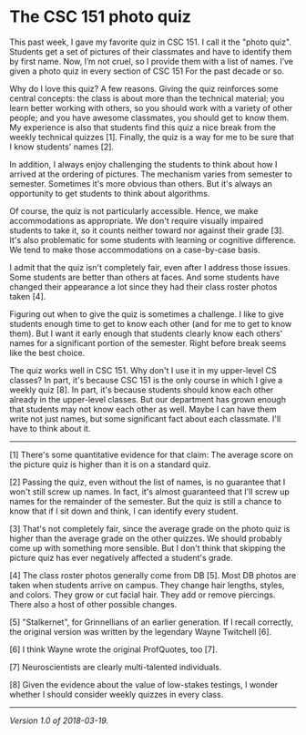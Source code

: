 The CSC 151 photo quiz
======================

This past week, I gave my favorite quiz in CSC 151.  I call it the
"photo quiz".  Students get a set of pictures of their classmates and
have to identify them by first name. Now, I’m not cruel, so I provide
them with a list of names.  I’ve given a photo quiz in every section
of CSC 151 For the past decade or so.

Why do I love this quiz?  A few reasons.  Giving the quiz reinforces some
central concepts: the class is about more than the technical material;
you learn better working with others, so you should work with a variety
of other people; and you have awesome classmates, you should get to
know them.  My experience is also that students find this quiz a nice
break from the weekly technical quizzes [1].  Finally, the quiz is a way
for me to be sure that I know students' names [2].

In addition, I always enjoy challenging the students to think about how I
arrived at the ordering of pictures.  The mechanism varies from semester
to semester.  Sometimes it's more obvious than others.  But it's always
an opportunity to get students to think about algorithms.

Of course, the quiz is not particularly accessible.  Hence, we make
accommodations as appropriate.  We don't require visually impaired
students to take it, so it counts neither toward nor against their grade
[3].  It's also problematic for some students with learning or cognitive
difference.  We tend to make those accommodations on a case-by-case basis.

I admit that the quiz isn't completely fair, even after I address those
issues.  Some students are better than others at faces.  And some students
have changed their appearance a lot since they had their class roster
photos taken [4].

Figuring out when to give the quiz is sometimes a challenge.  I like
to give students enough time to get to know each other (and for me to
get to know them).  But I want it early enough that students clearly
know each others' names for a significant portion of the semester.
Right before break seems like the best choice.

The quiz works well in CSC 151.  Why don't I use it in my upper-level
CS classes?  In part, it's because CSC 151 is the only course in which
I give a weekly quiz [8].  In part, it's because students should know each
other already in the upper-level classes.  But our department has grown
enough that students may not know each other as well.  Maybe I can have
them write not just names, but some significant fact about each classmate.
I'll have to think about it.

---

[1] There's some quantitative evidence for that claim: The average score
on the picture quiz is higher than it is on a standard quiz.

[2] Passing the quiz, even without the list of names, is no guarantee
that I won't still screw up names.  In fact, it's almost guaranteed that
I'll screw up names for the remainder of the semester.  But the quiz is
still a chance to know that if I sit down and think, I can identify every
student.

[3] That's not completely fair, since the average grade on the photo
quiz is higher than the average grade on the other quizzes.  We should
probably come up with something more sensible.  But I don't think that
skipping the picture quiz has ever negatively affected a student's grade.

[4] The class roster photos generally come from DB [5].  Most DB photos
are taken when students arrive on campus.  They change hair lengths,
styles, and colors.  They grow or cut facial hair.  They add or remove
piercings.  There also a host of other possible changes.

[5] "Stalkernet", for Grinnellians of an earlier generation.  If I
recall correctly, the original version was written by the legendary
Wayne Twitchell [6].

[6] I think Wayne wrote the original ProfQuotes, too [7].

[7] Neuroscientists are clearly multi-talented individuals.

[8] Given the evidence about the value of low-stakes testings, I wonder
whether I should consider weekly quizzes in every class.

---

*Version 1.0 of 2018-03-19.*
